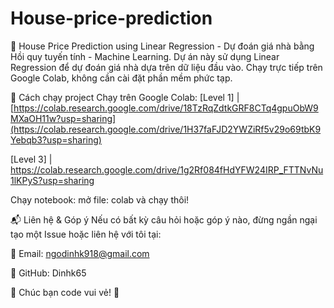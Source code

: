 # House-price-prediction
🏡 House Price Prediction using Linear Regression - Dự đoán giá nhà bằng Hồi quy tuyến tính - Machine Learning.
Dự án này sử dụng Linear Regression để dự đoán giá nhà dựa trên dữ liệu đầu vào.
Chạy trực tiếp trên Google Colab, không cần cài đặt phần mềm phức tạp.

🚀 Cách chạy project
Chạy trên Google Colab:
[Level 1] | [https://colab.research.google.com/drive/18TzRqZdtkGRF8CTq4gpuObW9MXaOH11w?usp=sharing](https://colab.research.google.com/drive/1H37faFJD2YWZiRf5v29o69tbK9Yebqb3?usp=sharing)

[Level 3] | https://colab.research.google.com/drive/1g2Rf084fHdYFW24IRP_FTTNvNu1lKPyS?usp=sharing

Chạy notebook: mở file: colab và chạy thôi!

📬 Liên hệ & Góp ý
Nếu có bất kỳ câu hỏi hoặc góp ý nào, đừng ngần ngại tạo một Issue hoặc liên hệ với tôi tại:

📧 Email: ngodinhk918@gmail.com

🔗 GitHub: Dinhk65

🚀 Chúc bạn code vui vẻ! 🚀
